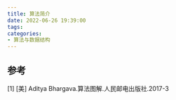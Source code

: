 ```yaml
---
title: 算法简介
date: 2022-06-26 19:39:00
tags:
categories:
- 算法与数据结构
---
```




## 参考
[1] [美] Aditya Bhargava.算法图解.人民邮电出版社.2017-3
